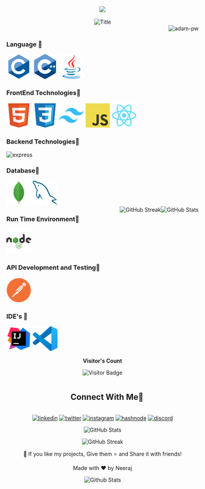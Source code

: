 
<!--Header Image-->
<p align="center">
  <img src="https://i.imgur.com/a0GX9Qz.png" height="200"/>
</p>


<!--Header Name GIF or Animation-->
<div align="center">
  <img src="https://readme-typing-svg.herokuapp.com?font=Architects+Daughter&color=%ffffff&size=50&center=true&vCenter=true&height=60&width=600&lines=Heyyy!+I'm+Neeraj+Hariyale;Welcome+to+my+profile!" alt="Title"></img>
</div>

<!--GIF -->
<div style="display: flex; justify-content: flex-end;"><img align="right" src="https://github.com/Adam-pw/Adam-pw/blob/main/animation_500_kxa883sd.gif" alt="adam-pw" /></div>


<!---Language-->
<div align="left">
    <h3 align="left" >Language 🚀</h3>
    <img src="https://github.com/devicons/devicon/blob/master/icons/c/c-original.svg" alt="C" width="65">
    <img src="https://github.com/devicons/devicon/blob/master/icons/cplusplus/cplusplus-original.svg" alt="C++" width="65">
    <img src="https://github.com/devicons/devicon/blob/master/icons/java/java-original.svg" alt="Java" width="65">
</div>



<!--FrontEnd Technologies-->
<div align="left">
    <h3 align="left">FrontEnd Technologies🚀</h3>
        <img src="https://github.com/devicons/devicon/blob/master/icons/html5/html5-original.svg" alt="HTML" width="65">
        <img src="https://github.com/devicons/devicon/blob/master/icons/css3/css3-original.svg" alt="CSS" width="65">
        <img src="https://github.com/devicons/devicon/blob/master/icons/tailwindcss/tailwindcss-original.svg" alt="tailwind CSS" width="65">
        <img src="https://github.com/devicons/devicon/blob/master/icons/javascript/javascript-original.svg" alt="JavaScript" width="65">
        <img src="https://github.com/devicons/devicon/blob/master/icons/react/react-original.svg" alt="React" width="65">      
</div>


<!--Backend Tecnologies-->
<div align="left">
    <h3 align="left">Backend Technologies🚀</h3>
        <img src="https://i.imgur.com/gRzDY4j.png" alt="express" width="70" height="75">
</div>



<!--Database-->
<div align="left">
    <h3 align="left">Database🚀</h3>
        <img src="https://github.com/devicons/devicon/blob/master/icons/mongodb/mongodb-original.svg" alt="Mongo DB" width="65">
        <img src="https://github.com/devicons/devicon/blob/master/icons/mysql/mysql-original.svg" alt="MySQL" width="65">
</div>

<!-- Github Stats-->
<div align="right">
  <img src="https://github-readme-stats.vercel.app/api?username=neerajhariyale&show_icons=true&title_color=7A7ADB&icon_color=2234AE&text_color=D3D3D3&bg_color=0,000000,130F40&locale=en" alt="GitHub Stats" align="right" />
</div>

<div align="right">
       <img src="https://github-readme-streak-stats.herokuapp.com/?user=neerajhariyale&background=000000&stroke=130F40&ring=2234AE&fire=D3D3D3&currStreakNum=D3D3D3&sideNums=D3D3D3&currStreakLabel=D3D3D3&sideLabels=D3D3D3&dates=D3D3D3" alt="GitHub Streak " align="right"  />
</div>

<!--Run Time Environment-->
<div align="left">
    <h3 align="left">Run Time Environment🚀</h3>
        <img src="https://github.com/devicons/devicon/blob/master/icons/nodejs/nodejs-original-wordmark.svg" alt="Node js" width="65">
</div>


<!--API Development and Testing-->
<div align="left">
    <h3 align="left">API Development and Testing🚀</h3>
        <img src="https://github.com/devicons/devicon/blob/master/icons/postman/postman-original.svg" alt="postman" width="65">
</div>


<!--IDE'S-->
 <div align="left">
        <h3 align="left">IDE's 🚀</h3>
        <img src="https://github.com/devicons/devicon/blob/master/icons/intellij/intellij-original.svg" alt="Intellij" width="65">
        <img src="https://github.com/devicons/devicon/blob/master/icons/vscode/vscode-original.svg" alt="VsCode" width="65">
    </div>




       

<!-- Visitor's -->
<p align="center"><b>Visitor's Count</b></p>
<p align="center">
  <img src="https://profile-counter.glitch.me/neerajhariyale/count.svg" alt="Visitor Badge"/>
</p>


<!-- Connect with me -->
<!--h2 without bottom border-->
<div id="user-content-toc">
  <ul align="center">
    <summary><h2 style="display: inline-block">Connect With Me🤝</h2></summary>
  </ul>
</div>

<!--icons and links-->
<p align="center">
<a href="https://www.linkedin.com/in/1010nishant/" target="blank"><img align="center" src="https://user-images.githubusercontent.com/88904952/234979284-68c11d7f-1acc-4f0c-ac78-044e1037d7b0.png" alt="linkedin" height="50" width="50" /></a>
<a href="https://twitter.com/1010nishant" target="blank"><img align="center" src="https://user-images.githubusercontent.com/88904952/234980676-61bfb021-ecc8-48f7-88e6-34c1b06c4a58.png" alt="twitter" height="50" width="50" /></a> 
<a href="https://www.instagram.com/nishant.jangir.1010/" target="blank"><img align="center" src="https://user-images.githubusercontent.com/88904952/234981169-2dd1e58f-4b7e-468c-8213-034ba62156c3.png" alt="instagram" height="50" width="50" /></a>
<a href="https://1010nishant.hashnode.dev/" target="blank"><img align="center" src="https://user-images.githubusercontent.com/88904952/234982196-562aea17-5532-4550-8c08-1c7cb994a541.png" alt="hashnode" height="50" width="50" /></a>
<a href="https://discordapp.com/users/957722095381540874" target="blank"><img align="center" src="https://user-images.githubusercontent.com/88904952/234982627-019fd336-6248-453c-9b05-97c13fd1d207.png" alt="discord" height="50" width="50" /></a>
  
</p>


<!-- Github Stats-->
<p align="center">
  <img src="https://github-readme-stats.vercel.app/api?username=neerajhariyale&show_icons=true&title_color=7A7ADB&icon_color=2234AE&text_color=D3D3D3&bg_color=0,000000,130F40&locale=en" alt="GitHub Stats" />
</p>

<p align="center">
       <img src="https://github-readme-streak-stats.herokuapp.com/?user=neerajhariyale&background=000000&stroke=130F40&ring=2234AE&fire=D3D3D3&currStreakNum=D3D3D3&sideNums=D3D3D3&currStreakLabel=D3D3D3&sideLabels=D3D3D3&dates=D3D3D3" alt="GitHub Streak" />


<!--FOOTER-->
<p align="center">🤍 If you like my projects, Give them ⭐ and Share it with friends!</p>
</p>
<p align="center">Made with ❤️ by Neeraj</p>


<!--Footer GIF-->
<p align="center">
        <img src="https://raw.githubusercontent.com/bornmay/bornmay/Update/svg/Bottom.svg" alt="Github Stats" />
</p>

